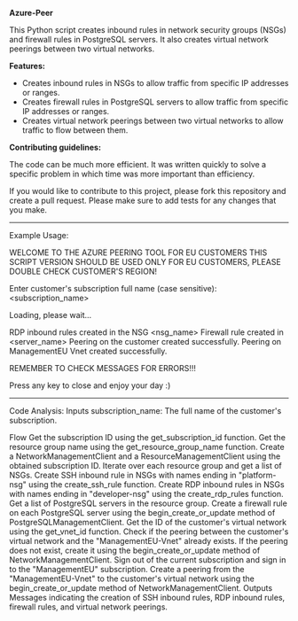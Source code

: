 **Azure-Peer**

This Python script creates inbound rules in network security groups (NSGs) and firewall rules in PostgreSQL servers. It also creates virtual network peerings between two virtual networks.

**Features:**

* Creates inbound rules in NSGs to allow traffic from specific IP addresses or ranges.
* Creates firewall rules in PostgreSQL servers to allow traffic from specific IP addresses or ranges.
* Creates virtual network peerings between two virtual networks to allow traffic to flow between them.

**Contributing guidelines:**

The code can be much more efficient. It was written quickly to solve a specific problem in which time was more important than efficiency.

If you would like to contribute to this project, please fork this repository and create a pull request. Please make sure to add tests for any changes that you make.


------------

Example Usage:

WELCOME TO THE AZURE PEERING TOOL FOR EU CUSTOMERS
THIS SCRIPT VERSION SHOULD BE USED ONLY FOR EU CUSTOMERS, PLEASE DOUBLE CHECK CUSTOMER'S REGION!

Enter customer's subscription full name (case sensitive): <subscription_name>

Loading, please wait...

RDP inbound rules created in the NSG <nsg_name>
Firewall rule created in <server_name>
Peering on the customer created successfully.
Peering on ManagementEU Vnet created successfully.

REMEMBER TO CHECK MESSAGES FOR ERRORS!!!

Press any key to close and enjoy your day :)

------------------

Code Analysis:
Inputs
subscription_name: The full name of the customer's subscription.

Flow
Get the subscription ID using the get_subscription_id function.
Get the resource group name using the get_resource_group_name function.
Create a NetworkManagementClient and a ResourceManagementClient using the obtained subscription ID.
Iterate over each resource group and get a list of NSGs.
Create SSH inbound rule in NSGs with names ending in "platform-nsg" using the create_ssh_rule function.
Create RDP inbound rules in NSGs with names ending in "developer-nsg" using the create_rdp_rules function.
Get a list of PostgreSQL servers in the resource group.
Create a firewall rule on each PostgreSQL server using the begin_create_or_update method of PostgreSQLManagementClient.
Get the ID of the customer's virtual network using the get_vnet_id function.
Check if the peering between the customer's virtual network and the "ManagementEU-Vnet" already exists.
If the peering does not exist, create it using the begin_create_or_update method of NetworkManagementClient.
Sign out of the current subscription and sign in to the "ManagementEU" subscription.
Create a peering from the "ManagementEU-Vnet" to the customer's virtual network using the begin_create_or_update method of NetworkManagementClient.
Outputs
Messages indicating the creation of SSH inbound rules, RDP inbound rules, firewall rules, and virtual network peerings.


